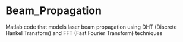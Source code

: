 # Beam_Propagation
Matlab code that models laser beam propagation using DHT (Discrete Hankel Transform) and FFT (Fast Fourier Transform) techniques
